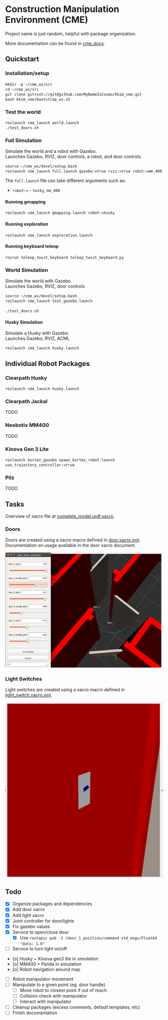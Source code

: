 # Construction Manipulation Environment (CME)
Project name is just random, helpful with package organization.

More documentation can be found in [cme_docs](cme_docs/docs).

## Quickstart
### Installation/setup
```
mkdir -p ~/cme_ws/src
cd ~/cme_ws/src
git clone git+ssh://git@github.com/MyNameIsCosmo/kkim_cme.git
bash kkim_cme/bootstrap_ws.sh
```

### Test the world
```
roslaunch cme_launch world.launch
./test_doors.sh
```

### Full Simulation
Simulate the world and a robot with Gazebo.  
Launches Gazebo, RVIZ, door controls, a robot, and door controls.
```
source ~/cme_ws/devel/setup.bash
roslaunch cme_launch full.launch gazebo:=true rviz:=true robot:=mm_400
```

The `full.launch` file can take different arguments such as:
- `robot:=` - `husky`, `mm_400`

#### Running gmapping
```
roslaunch cme_launch gmapping.launch robot:=husky
```

#### Running exploration
```
roslaunch cme_lanuch exploration.launch
```

#### Running keyboard teleop
```
rosrun teleop_twist_keyboard teleop_twist_keyboard.py
```

### World Simulation
Simulate the world with Gazebo.  
Launches Gazebo, RVIZ, door controls
```
source ~/cme_ws/devel/setup.bash
roslaunch cme_launch test_gazebo.launch

./test_doors.sh
```

#### Husky Simulation
Simulate a Husky with Gazebo.  
Launches Gazebo, RVIZ, ACML
```
roslaunch cme_launch husky.launch
```

## Individual Robot Packages

### Clearpath Husky
```
roslaunch cme_launch husky.launch
```

### Clearpath Jackal
TODO

### Neobotix MM400
TODO

### Kinova Gen 3 Lite
```
roslaunch kortex_gazebo spawn_kortex_robot.launch use_trajectory_controller:=true
```

### Pilz
TODO

## Tasks
Overview of xacro file at [complete_model.urdf.xacro](cme_description/urdf/complete_model.urdf.xacro).

### Doors
Doors are created using a xacro macro defined in [door.xacro.xml](cme_description/urdf/door.xacro.xml).  
Documentation on usage available in the door xacro document.

![](cme_docs/docs/assets/img/door_joint_trail.png)

### Light Switches
Light switches are created using a xacro macro defined in [light_switch.xacro.xml](cme_description/urdf/light_switch.xacro.xml).

![](cme_docs/docs/assets/img/light_switch.png)

## Todo
- [x] Organize packages and dependencies
- [x] Add door xacro
- [x] Add light xacro
- [x] Joint controller for door/lights
- [x] Fix gazebo values
- [x] Service to open/close door
	- [x] Use `rostopic pub -1 /door_1_position/command std_msgs/Float64 "data: 1.0"`
- [ ] Service to turn light on/off
- [o] Husky + Kinova gen3 lite in simulation
- [o] MM400 + Panda in simulation
- [o] Robot navigation around map
- [ ] Robot manipulator movement
- [ ] Manipulate to a given point (eg. door handle)
	- [ ] Move robot to closest point if out of reach
	- [ ] Collision check with manipulator
	- [ ] Interact with manipulator
- [ ] Cleanup packages (excess comments, default templates, etc)
- [ ] Finish documentation
